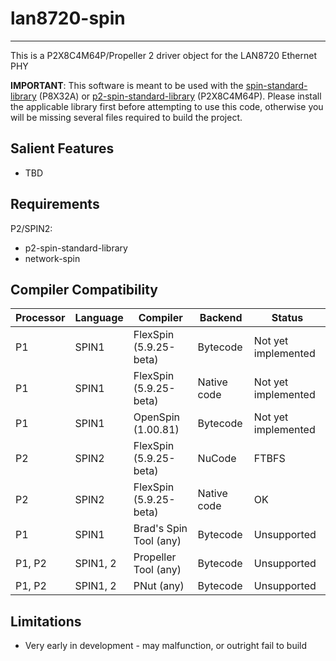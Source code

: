 # lan8720-spin
--------------

This is a P2X8C4M64P/Propeller 2 driver object for the LAN8720 Ethernet PHY

**IMPORTANT**: This software is meant to be used with the [spin-standard-library](https://github.com/avsa242/spin-standard-library) (P8X32A) or [p2-spin-standard-library](https://github.com/avsa242/p2-spin-standard-library) (P2X8C4M64P). Please install the applicable library first before attempting to use this code, otherwise you will be missing several files required to build the project.

## Salient Features

* TBD

## Requirements

P2/SPIN2:
* p2-spin-standard-library
* network-spin

## Compiler Compatibility

| Processor | Language | Compiler               | Backend     | Status                |
|-----------|----------|------------------------|-------------|-----------------------|
| P1	    | SPIN1    | FlexSpin (5.9.25-beta)	| Bytecode    | Not yet implemented   |
| P1	    | SPIN1    | FlexSpin (5.9.25-beta) | Native code | Not yet implemented   |
| P1        | SPIN1    | OpenSpin (1.00.81)     | Bytecode    | Not yet implemented   |
| P2	    | SPIN2    | FlexSpin (5.9.25-beta) | NuCode      | FTBFS                 |
| P2        | SPIN2    | FlexSpin (5.9.25-beta) | Native code | OK                    |
| P1        | SPIN1    | Brad's Spin Tool (any) | Bytecode    | Unsupported           |
| P1, P2    | SPIN1, 2 | Propeller Tool (any)   | Bytecode    | Unsupported           |
| P1, P2    | SPIN1, 2 | PNut (any)             | Bytecode    | Unsupported           |

## Limitations

* Very early in development - may malfunction, or outright fail to build

